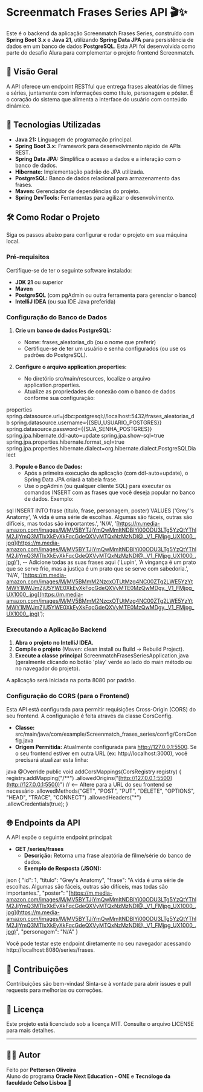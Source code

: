 # Screenmatch Frases Series API 🎬✨

Este é o backend da aplicação Screenmatch Frases Series, construído com **Spring Boot 3.x** e **Java 21**, utilizando **Spring Data JPA** para persistência de dados em um banco de dados **PostgreSQL**. Esta API foi desenvolvida como parte do desafio Alura para complementar o projeto frontend Screenmatch.

## 🌟 Visão Geral

A API oferece um endpoint RESTful que entrega frases aleatórias de filmes e séries, juntamente com informações como título, personagem e pôster. É o coração do sistema que alimenta a interface do usuário com conteúdo dinâmico.

## 🚀 Tecnologias Utilizadas

* **Java 21:** Linguagem de programação principal.
* **Spring Boot 3.x:** Framework para desenvolvimento rápido de APIs REST.
* **Spring Data JPA:** Simplifica o acesso a dados e a interação com o banco de dados.
* **Hibernate:** Implementação padrão do JPA utilizada.
* **PostgreSQL:** Banco de dados relacional para armazenamento das frases.
* **Maven:** Gerenciador de dependências do projeto.
* **Spring DevTools:** Ferramentas para agilizar o desenvolvimento.

## 🛠️ Como Rodar o Projeto

Siga os passos abaixo para configurar e rodar o projeto em sua máquina local.

### Pré-requisitos

Certifique-se de ter o seguinte software instalado:

* **JDK 21** ou superior
* **Maven**
* **PostgreSQL** (com pgAdmin ou outra ferramenta para gerenciar o banco)
* **IntelliJ IDEA** (ou sua IDE Java preferida)

### Configuração do Banco de Dados

1.  **Crie um banco de dados PostgreSQL:**
    * Nome: frases_aleatorias_db (ou o nome que preferir)
    * Certifique-se de ter um usuário e senha configurados (ou use os padrões do PostgreSQL).

2.  **Configure o arquivo application.properties:**
    * No diretório src/main/resources, localize o arquivo application.properties.
    * Atualize as propriedades de conexão com o banco de dados conforme sua configuração:

    
properties
    spring.datasource.url=jdbc:postgresql://localhost:5432/frases_aleatorias_db
    spring.datasource.username={{SEU_USUARIO_POSTGRES}}
    spring.datasource.password={{SUA_SENHA_POSTGRES}}
    spring.jpa.hibernate.ddl-auto=update
    spring.jpa.show-sql=true
    spring.jpa.properties.hibernate.format_sql=true
    spring.jpa.properties.hibernate.dialect=org.hibernate.dialect.PostgreSQLDialect


3.  **Popule o Banco de Dados:**
    * Após a primeira execução da aplicação (com ddl-auto=update), o Spring Data JPA criará a tabela frase.
    * Use o pgAdmin (ou qualquer cliente SQL) para executar os comandos INSERT com as frases que você deseja popular no banco de dados. Exemplo:

    
sql
    INSERT INTO frase (titulo, frase, personagem, poster) VALUES
    ('Grey''s Anatomy', 'A vida é uma série de escolhas. Algumas são fáceis, outras são difíceis, mas todas são importantes.', 'N/A', '[https://m.media-amazon.com/images/M/MV5BYTJjYmQwMmItNDBlYi00ODU3LTg5YzQtYThlM2JjYmQ3MTIxXkEyXkFqcGdeQXVyMTQxNzMzNDI@._V1_FMjpg_UX1000_.jpg](https://m.media-amazon.com/images/M/MV5BYTJjYmQwMmItNDBlYi00ODU3LTg5YzQtYThlM2JjYmQ3MTIxXkEyXkFqcGdeQXVyMTQxNzMzNDI@._V1_FMjpg_UX1000_.jpg)'),
    -- Adicione todas as suas frases aqui
    ('Lupin', 'A vingança é um prato que se serve frio, mas a justiça é um prato que se serve com sabedoria.', 'N/A', '[https://m.media-amazon.com/images/M/MV5BMmM2NzcxOTUtMzg4NC00ZTg2LWE5YzYtMWY1MWJmZjU5YWE0XkEyXkFqcGdeQXVyMTE0MzQwMDgy._V1_FMjpg_UX1000_.jpg](https://m.media-amazon.com/images/M/MV5BMmM2NzcxOTUtMzg4NC00ZTg2LWE5YzYtMWY1MWJmZjU5YWE0XkEyXkFqcGdeQXVyMTE0MzQwMDgy._V1_FMjpg_UX1000_.jpg)');


### Executando a Aplicação Backend

1.  **Abra o projeto no IntelliJ IDEA.**
2.  **Compile o projeto** (Maven: clean install ou Build -> Rebuild Project).
3.  **Execute a classe principal** ScreenmatchFrasesSeriesApplication.java (geralmente clicando no botão 'play' verde ao lado do main método ou no navegador do projeto).

A aplicação será iniciada na porta 8080 por padrão.

### Configuração do CORS (para o Frontend)

Esta API está configurada para permitir requisições Cross-Origin (CORS) do seu frontend. A configuração é feita através da classe CorsConfig.

* **Classe:** src/main/java/com/example/Screenmatch_frases_series/config/CorsConfig.java
* **Origem Permitida:** Atualmente configurada para http://127.0.0.1:5500. Se o seu frontend estiver em outra URL (ex: http://localhost:3000), você precisará atualizar esta linha:

    
java
    @Override
    public void addCorsMappings(CorsRegistry registry) {
        registry.addMapping("/**")
                .allowedOrigins("[http://127.0.0.1:5500](http://127.0.0.1:5500)") // <-- Altere para a URL do seu frontend se necessário
                .allowedMethods("GET", "POST", "PUT", "DELETE", "OPTIONS", "HEAD", "TRACE", "CONNECT")
                .allowedHeaders("*")
                .allowCredentials(true);
    }


## 🌐 Endpoints da API

A API expõe o seguinte endpoint principal:

* **GET /series/frases**
    * **Descrição:** Retorna uma frase aleatória de filme/série do banco de dados.
    * **Exemplo de Resposta (JSON):**
        
json
        {
          "id": 1,
          "titulo": "Grey's Anatomy",
          "frase": "A vida é uma série de escolhas. Algumas são fáceis, outras são difíceis, mas todas são importantes.",
          "poster": "[https://m.media-amazon.com/images/M/MV5BYTJjYmQwMmItNDBlYi00ODU3LTg5YzQtYThlM2JjYmQ3MTIxXkEyXkFqcGdeQXVyMTQxNzMzNDI@._V1_FMjpg_UX1000_.jpg](https://m.media-amazon.com/images/M/MV5BYTJjYmQwMmItNDBlYi00ODU3LTg5YzQtYThlM2JjYmQ3MTIxXkEyXkFqcGdeQXVyMTQxNzMzNDI@._V1_FMjpg_UX1000_.jpg)",
          "personagem": "N/A"
        }


Você pode testar este endpoint diretamente no seu navegador acessando http://localhost:8080/series/frases.

## 🤝 Contribuições

Contribuições são bem-vindas! Sinta-se à vontade para abrir issues e pull requests para melhorias ou correções.

## 📄 Licença

Este projeto está licenciado sob a licença MIT. Consulte o arquivo LICENSE para mais detalhes.

---

## 👨‍💻 Autor

Feito por **Petterson Oliveira**  
Aluno do programa **Oracle Next Education - ONE** e **Tecnólogo da faculdade Celso Lisboa** 🚀  
